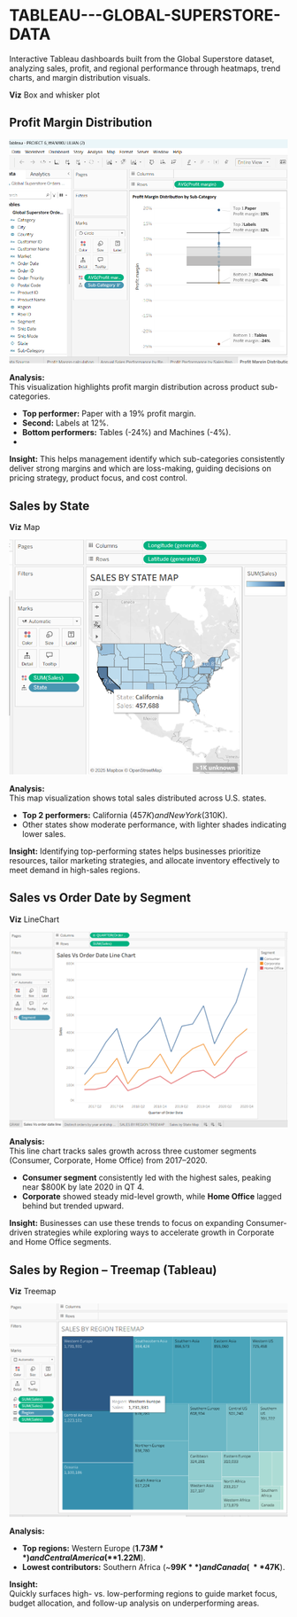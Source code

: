 # TABLEAU---GLOBAL-SUPERSTORE-DATA
Interactive Tableau dashboards built from the Global Superstore dataset, analyzing sales, profit, and regional performance through heatmaps, trend charts, and margin distribution visuals.

**Viz** Box and whisker plot

## Profit Margin Distribution 

![Profit Margin Distribution](profit_margin_distribution.png)

**Analysis:**  
This visualization highlights profit margin distribution across product sub-categories.  
- **Top performer:** Paper with a 19% profit margin.  
- **Second:** Labels at 12%.  
- **Bottom performers:** Tables (-24%) and Machines (-4%).
- 
 **Insight:** This helps management identify which sub-categories consistently deliver strong margins and which are loss-making, guiding decisions on pricing strategy, product focus, and cost control.  
 
## Sales by State 
**Viz** Map

![Sales by State](state_sales_map.png)

**Analysis:**  
This map visualization shows total sales distributed across U.S. states.  
- **Top 2 performers:** California ($457K) and New York ($310K).  
- Other states show moderate performance, with lighter shades indicating lower sales.  

 **Insight:** Identifying top-performing states helps businesses prioritize resources, tailor marketing strategies, and allocate inventory effectively to meet demand in high-sales regions.  


 ## Sales vs Order Date by Segment 

 **Viz** LineChart
 

![Sales vs Order Date](sales_vs_orderdate_line.png)

**Analysis:**  
This line chart tracks sales growth across three customer segments (Consumer, Corporate, Home Office) from 2017–2020.  
- **Consumer segment** consistently led with the highest sales, peaking near $800K by late 2020 in QT 4.  
- **Corporate** showed steady mid-level growth, while **Home Office** lagged behind but trended upward.  

 **Insight:** Businesses can use these trends to focus on expanding Consumer-driven strategies while exploring ways to accelerate growth in Corporate and Home Office segments.  


 ## Sales by Region – Treemap (Tableau)

 **Viz** Treemap

![Sales by Region Treemap](region_sales_treemap.png)



**Analysis:**  
- **Top regions:** Western Europe (**$1.73M**) and Central America (**$1.22M**).   
- **Lowest contributors:** Southern Africa (~**$99K**) and Canada (~**$47K**).

**Insight:**  
Quickly surfaces high- vs. low-performing regions to guide market focus, budget allocation, and follow-up analysis on underperforming areas.





